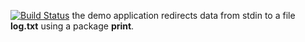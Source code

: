 [![Build Status](https://travis-ci.org/MasterGitHubRu/Lab10.svg?branch=master)](https://travis-ci.org/MasterGitHubRu/Lab10)
the demo application redirects data from stdin to a file **log.txt** using a package **print**.
